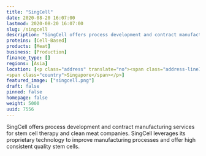 ```yaml
---
title: "SingCell"
date: 2020-08-20 16:07:00
lastmod: 2020-08-20 16:07:00
slug: /singcell
description: "SingCell offers process development and contract manufacturing services for stem cell therapy and clean meat companies. SingCell leverages its proprietary technology to improve manufacturing processes and offer high consistent quality stem cells."
proteins: [Cell-Based]
products: [Meat]
business: [Production]
finance_type: []
regions: [Asia]
location: [<p class="address" translate="no"><span class="address-line1">Unnamed Road</span><br>
<span class="country">Singapore</span></p>]
featured_image: ["singcell.png"]
draft: false
pinned: false
homepage: false
weight: 5000
uuid: 7556
---
```

<p>SingCell offers process development and contract manufacturing services for stem cell therapy and clean meat companies. SingCell leverages its proprietary technology to improve manufacturing processes and offer high consistent quality stem cells.</p>
